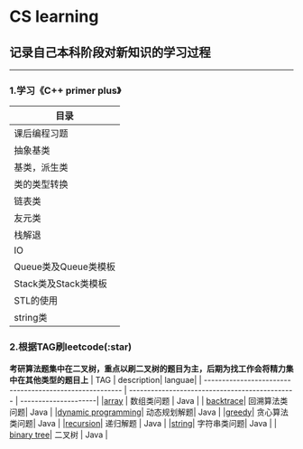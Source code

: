 # CS learning

**记录自己本科阶段对新知识的学习过程**
----

----

### 1.学习《C++ primer plus》
| 目录 |
|--------------------------------|
|课后编程习题|
|抽象基类|
|基类，派生类|
|类的类型转换|
|链表类|
|友元类|
|栈解退|
|IO|
|Queue类及Queue类模板|
|Stack类及Stack类模板|
|STL的使用|
|string类|
### 2.根据TAG刷leetcode(:star)
**考研算法题集中在二叉树，重点以刷二叉树的题目为主，后期为找工作会将精力集中在其他类型的题目上**
| TAG     | description| languae|
| ------------------------------------------------------- | ---------------------------------------------- | ---------------------|
|[array](./leetcode/array) | 数组类问题 | Java |
| [backtrace](./leetcode/backtrace)| 回溯算法类问题| Java |
|[dynamic programming](./leetcode/dp)| 动态规划解题| Java |
|[greedy](./leetcode/greedy)| 贪心算法类问题| Java |
|[recursion](./leetcode/recursion)| 递归解题 | Java |
|[string](./leetcode/string)| 字符串类问题| Java |
| [binary tree](./leetcode/tree)| 二叉树 | Java | 
